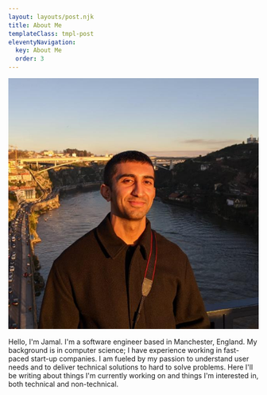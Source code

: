 ```yaml
---
layout: layouts/post.njk
title: About Me
templateClass: tmpl-post
eleventyNavigation:
  key: About Me
  order: 3
---
```


![Jamal](/img/me.jpg)

Hello, I'm Jamal. I'm a software engineer based in Manchester, England. My background is in computer science; I have experience working in fast-paced start-up companies. I am fueled by my passion to understand user needs and to deliver technical solutions to hard to solve problems. Here I'll be writing about things I'm currently working on and things I'm interested in, both technical and non-technical.